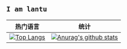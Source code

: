 ## `I am lantu`


热门语言|统计
--|--
[![Top Langs](https://github-readme-stats.vercel.app/api/top-langs/?username=itlantu)](https://github.com/anuraghazra/github-readme-stats)|[![Anurag's github stats](https://github-readme-stats.vercel.app/api?username=itlantu&show_icons=true&theme=radical)](https://github.com/anuraghazra/github-readme-stats)
